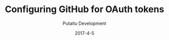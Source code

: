 ---
title: 'Configuring GitHub for OAuth tokens'
description: 'Learn how to establish a connection between your HashBrown instance and a GitHub app'
meta:
    id: 59cd34bfb36e7bca28a920256f9b0337c8859988
    parentId: bf70856caed6633b734d5b0e7b61a651305571f1
    language: en
date: '2017-4-5'
author: 'Putaitu Development'
permalink: /guides/configuring-github-for-oauth-tokens/
layout: sectionPage
---